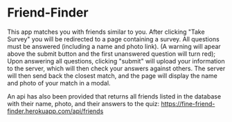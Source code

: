 # Friend-Finder
This app matches you with friends similar to you.
After clicking "Take Survey" you will be redirected to a page containing a survey.
All questions must be answered (including a name and photo link). 
(A warning will apear above the submit button and the first unanswered question will turn red);
Upon answering all questions, clicking "submit" will upload your information to the server, which will then check your answers against others. 
The server will then send back the closest match, and the page will display the name and photo of your match in a modal.

An api has also been provided that returns all friends listed in the database with their name, photo, and their answers to the quiz: 
https://fine-friend-finder.herokuapp.com/api/friends